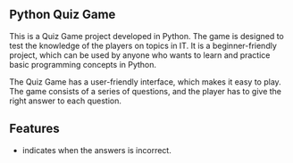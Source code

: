 ## Python Quiz Game
This is a Quiz Game project developed in Python. The game is designed to test the knowledge of the players on topics in IT. It is a beginner-friendly project, which can be used by anyone who wants to learn and practice basic programming concepts in Python.

The Quiz Game has a user-friendly interface, which makes it easy to play. The game consists of a series of questions, and the player has to give the right answer to each question.

## Features
* indicates when the answers is incorrect.